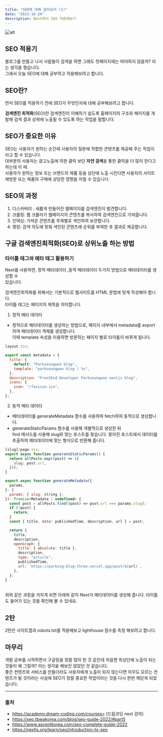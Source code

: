 ```yaml
---
title: "SEO에 대해 알아보자 (1)"
date: "2023-10-24"
description: Next에서 SEO 적용해보기
---
```


![alt](https://www.oberlo.com/media/1603954182-seo-article-header.png?fit=max&fm=webp&w=1824)

## SEO 적용기

블로그를 만들고 나서 사람들이 검색을 하면 그래도 첫페이지에는 떠야하지 않을까? 라는 생각을 했습니다.<br/>
그래서 오늘 SEO에 대해 공부하고 적용해보려고 합니다.

## SEO란?

먼저 SEO를 적용하기 전에 SEO가 무엇인지에 대해 공부해보려고 합니다.

**검색엔진 최적화**(SEO)란 검색엔진이 이해하기 쉽도록 홈페이지의 구조와 페이지를 개발해 검색 결과 상위에 노출될 수 있도록 하는 작업을 말합니다.

## SEO가 중요한 이유

SEO는 사용자가 원하는 순간에 사용자의 질문에 적합한 콘텐츠를 제공해 주는 작업이라고 할 수 있습니다.<br/>
대부분의 사용자는 광고노출에 의한 클릭 보단 **자연 검색**을 통한 클릭을 더 많이 한다고 하는데 이 때<br/> 사용자가 원하는 정보 또는 브랜드의 제품 등을 상단에 노출 시킨다면 사용자의 사이트 재방문 또는 제품의 구매에 상당한 영향을 끼칠 수 있습니다.

## SEO의 과정

1. 디스커버리 : 새롭게 만들어진 웹페이지를 검색엔진이 발견합니다.
2. 크롤링: 웹 크롤러가 웹페이지의 콘텐츠를 복사하여 검색엔진으로 가져옵니다.
3. 인덱싱: 가져온 콘텐츠를 주제별로 색인하여 보관합니다.
4. 랭킹: 검색 의도에 맞춰 색인된 콘텐츠에 순위를 부여한 후 결과로 제공합니다.

## 구글 검색엔진최적화(SEO)로 상위노출 하는 방법

### 타이틀 태그와 메타 태그 활용하기

Next를 사용하면,
정적 메타데이터 ,동적 메타데이터 두가지 방법으로 메타데이터를 생성할 수<br/> 있습니다.

검색엔진최적화를 위해서는 기본적으로 웹사이트를 HTML 문법에 맞게 작성해야 합니다.<br/> 타이틀 태그는 페이지의 제목을 의미합니다.

1. 정적 메타 데이터

- 정적으로 메타데이터를 생성하는 방법으로, 페이지 내부에서 metadata를 export 하여 메타데이터 객체를 생성합니다. <br/>이때 template 속성을 이용하면 방문하는 페이지 별로 타이틀이 바뀌게 됩니다.

```JavaScript
layout.tsx;

export const metadata = {
  title: {
    default: "Parkseungwoo blog",
    template: "parkseungwoo blog | %s",
  },
  description: "FrontEnd Developer Parkseungwoo nextjs blog",
  icons: {
    icon: "/favicon.ico",
  },
};
```

2. 동적 메타 데이터

- 메타데이터를 generateMetadata 함수를 사용하여 fetch하여 동적으로 생성합니다.
- generateStaticParams 함수를 사용해 개별적으로 생성한 뒤 <br/>find 메서드를 사용해 slug와 맞는 포스트를 찾습니다. 찾아진 포스트에서 데이터를 추출하여 메타데이터에 맞는 형식으로 반환해 줍니다.

```JavaScript
[slug]/page.tsx;
export async function generateStaticParams() {
  return allPosts.map((post) => ({
    slug: post.url,
  }));
}

export async function generateMetadata({
  params,
}: {
  params: { slug: string };
}): Promise<Metadata | undefined> {
  const post = allPosts.find((post) => post.url === params.slug);
  if (!post) {
    return;
  }
  const { title, date: publishedTime, description, url } = post;

  return {
    title,
    description,
    openGraph: {
      title: { absolute: title },
      description,
      type: "article",
      publishedTime,
      url: `https://parking-blog-three.vercel.app/post/${url}`,
    },
  };
}
```

<br/>
위와 같은 과정을 거치게 되면 아래와 같이 Next가 메타데이터를 생성해 줍니다. 타이틀도 들어가 있는 것을 확인해 볼 수 있네요.

## 2탄

2탄은 사이트맵과 robots.txt를 적용해보고 lighthouse 점수를 측정 해보려고 합니다.

## 마무리

개발 공부를 시작하면서 구글링을 정말 많이 한 것 같은데 처음엔 최상단에 노출이 되는 것들이 왜 그럴까? 라는 생각을 해보진 않았던 것 같습니다.<br/>
좋은 컨텐츠와 서비스를 만들더라도 사용자에게 노출이 되지 않는다면 아무도 모르는 컨텐츠가 될 것이라는 사실에 SEO가 정말 중요한 작업이라는 것을 다시 한번 깨닫게 되었습니다.

<hr/>

### 출처

- https://academy.dream-coding.com/courses> (드림코딩 next 강의)
- https://seo.tbwakorea.com/blog/seo-guide-2022/#part5
- https://www.ascentkorea.com/seo-complete-guide-2022
- https://nextjs.org/learn/seo/introduction-to-seo
